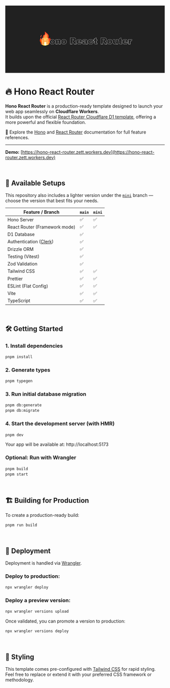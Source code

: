 ![Convertio Image](https://raw.githubusercontent.com/zett-8/images/refs/heads/master/hrr.png)

# 🔥 Hono React Router

**Hono React Router** is a production-ready template designed to launch your web app seamlessly on **Cloudflare Workers**.  
It builds upon the official [React Router Cloudflare D1 template](https://github.com/remix-run/react-router-templates/tree/main/cloudflare-d1), offering a more powerful and flexible foundation.  

📖 Explore the [Hono](https://hono.dev/) and [React Router](https://reactrouter.com/) documentation for full feature references.

---

**Demo:** [https://hono-react-router.zett.workers.dev](https://hono-react-router.zett.workers.dev)

<br />

## 🚀 Available Setups

This repository also includes a lighter version under the [`mini`](https://github.com/zett-8/hono-react-router/tree/mini) branch — choose the version that best fits your needs.

| Feature / Branch               | `main` | `mini` |
|-------------------------------|--------|--------|
| Hono Server                   | ✅     | ✅     |
| React Router (Framework mode) | ✅     | ✅     |
| D1 Database                   | ✅     |        |
| Authentication ([Clerk](https://clerk.com/)) | ✅ |        |
| Drizzle ORM                   | ✅     |        |
| Testing (Vitest)              | ✅     |        |
| Zod Validation                | ✅     |        |
| Tailwind CSS                  | ✅     | ✅     |
| Prettier                      | ✅     | ✅     |
| ESLint (Flat Config)          | ✅     | ✅     |
| Vite                          | ✅     | ✅     |
| TypeScript                    | ✅     | ✅     |

<br />

## 🛠️ Getting Started

### 1. Install dependencies

```bash
pnpm install
```

### 2. Generate types

```bash
pnpm typegen
```

### 3. Run initial database migration

```bash
pnpm db:generate
pnpm db:migrate
```

### 4. Start the development server (with HMR)

```bash
pnpm dev
```
Your app will be available at: http://localhost:5173

### Optional: Run with Wrangler

```sh
pnpm build
pnpm start
```

<br />

## 🏗 Building for Production

To create a production-ready build:

```bash
pnpm run build
```

<br />

## 🚢 Deployment

Deployment is handled via [Wrangler](https://developers.cloudflare.com/workers/wrangler/).

### Deploy to production:

```sh
npx wrangler deploy
```

### Deploy a preview version:

```sh
npx wrangler versions upload
```

Once validated, you can promote a version to production:
```sh
npx wrangler versions deploy
```

<br />

## 🎨 Styling

This template comes pre-configured with [Tailwind CSS](https://tailwindcss.com/) for rapid styling.
Feel free to replace or extend it with your preferred CSS framework or methodology.

